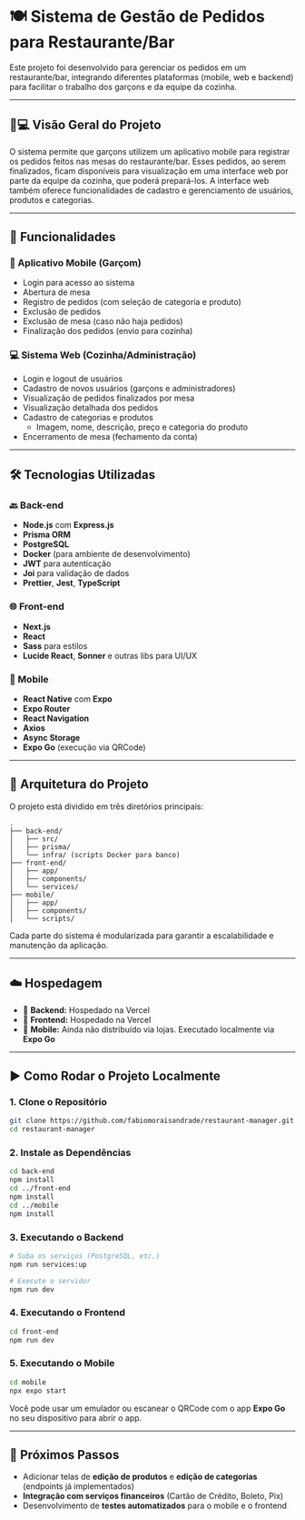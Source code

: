 # 🍽️ Sistema de Gestão de Pedidos para Restaurante/Bar

Este projeto foi desenvolvido para gerenciar os pedidos em um restaurante/bar, integrando diferentes plataformas (mobile, web e backend) para facilitar o trabalho dos garçons e da equipe da cozinha.

---

## 📱💻 Visão Geral do Projeto

O sistema permite que garçons utilizem um aplicativo mobile para registrar os pedidos feitos nas mesas do restaurante/bar. Esses pedidos, ao serem finalizados, ficam disponíveis para visualização em uma interface web por parte da equipe da cozinha, que poderá prepará-los. A interface web também oferece funcionalidades de cadastro e gerenciamento de usuários, produtos e categorias.

---

## 🚀 Funcionalidades

### 📱 Aplicativo Mobile (Garçom)

- Login para acesso ao sistema
- Abertura de mesa
- Registro de pedidos (com seleção de categoria e produto)
- Exclusão de pedidos
- Exclusão de mesa (caso não haja pedidos)
- Finalização dos pedidos (envio para cozinha)

### 💻 Sistema Web (Cozinha/Administração)

- Login e logout de usuários
- Cadastro de novos usuários (garçons e administradores)
- Visualização de pedidos finalizados por mesa
- Visualização detalhada dos pedidos
- Cadastro de categorias e produtos
  - Imagem, nome, descrição, preço e categoria do produto
- Encerramento de mesa (fechamento da conta)

---

## 🛠️ Tecnologias Utilizadas

### 🔙 Back-end

- **Node.js** com **Express.js**
- **Prisma ORM**
- **PostgreSQL**
- **Docker** (para ambiente de desenvolvimento)
- **JWT** para autenticação
- **Joi** para validação de dados
- **Prettier**, **Jest**, **TypeScript**

### 🌐 Front-end

- **Next.js**
- **React**
- **Sass** para estilos
- **Lucide React**, **Sonner** e outras libs para UI/UX

### 📱 Mobile

- **React Native** com **Expo**
- **Expo Router**
- **React Navigation**
- **Axios**
- **Async Storage**
- **Expo Go** (execução via QRCode)

---

## 📁 Arquitetura do Projeto

O projeto está dividido em três diretórios principais:

```
.
├── back-end/
│   ├── src/
│   ├── prisma/
│   └── infra/ (scripts Docker para banco)
├── front-end/
│   ├── app/
│   ├── components/
│   └── services/
├── mobile/
│   ├── app/
│   ├── components/
│   └── scripts/
```

Cada parte do sistema é modularizada para garantir a escalabilidade e manutenção da aplicação.

---

## ☁️ Hospedagem

- 🔗 **Backend:** Hospedado na Vercel
- 🔗 **Frontend:** Hospedado na Vercel
- 📱 **Mobile:** Ainda não distribuído via lojas. Executado localmente via **Expo Go**

---

## ▶️ Como Rodar o Projeto Localmente

### 1. Clone o Repositório

```bash
git clone https://github.com/fabiomoraisandrade/restaurant-manager.git
cd restaurant-manager
```

### 2. Instale as Dependências

```bash
cd back-end
npm install
cd ../front-end
npm install
cd ../mobile
npm install
```

### 3. Executando o Backend

```bash
# Suba os serviços (PostgreSQL, etc.)
npm run services:up

# Execute o servidor
npm run dev
```

### 4. Executando o Frontend

```bash
cd front-end
npm run dev
```

### 5. Executando o Mobile

```bash
cd mobile
npx expo start
```

Você pode usar um emulador ou escanear o QRCode com o app **Expo Go** no seu dispositivo para abrir o app.

---

## 🧩 Próximos Passos

- Adicionar telas de **edição de produtos** e **edição de categorias** (endpoints já implementados)
- **Integração com serviços financeiros** (Cartão de Crédito, Boleto, Pix)
- Desenvolvimento de **testes automatizados** para o mobile e o frontend
